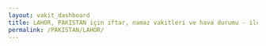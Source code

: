 ```yaml
---
layout: vakit_dashboard
title: LAHOR, PAKISTAN için iftar, namaz vakitleri ve hava durumu - ilçe/eyalet seç
permalink: /PAKISTAN/LAHOR/
---
```


<script type="text/javascript">
  var GLOBAL_COUNTRY = 'PAKISTAN';
  var GLOBAL_CITY = 'LAHOR';
  var GLOBAL_STATE = '';
  var lat = 72;
  var lon = 21;
</script>
